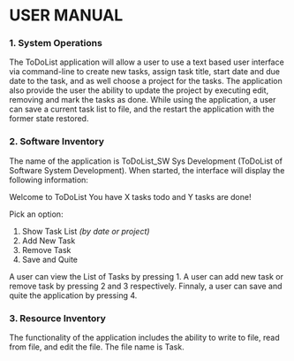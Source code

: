 # USER MANUAL

### 1. System Operations

The ToDoList application will allow a user to use a text based user interface via command-line to create new tasks, assign task title, start date and due date to the task, and as well choose a project for the tasks. The application also provide the user the ability to update the project by executing edit, removing and mark the tasks as done.
While using the application, a user can save a current task list to file, and the restart the application with the former state restored.

### 2. Software Inventory

The name of the application is ToDoList_SW Sys Development (ToDoList of Software System Development). When started, the interface will display the following information:

Welcome to ToDoList 
You have X tasks todo and Y tasks are done!

Pick an option:

1. Show Task List *(by date or project)*
2. Add New Task
3. Remove Task
4. Save and Quite 

A user can view the List of Tasks by pressing 1.
A user can add new task or remove task by pressing 2 and 3 respectively.
Finnaly, a user can save and quite the application by pressing 4.


### 3. Resource Inventory

The functionality of the application includes the ability to write to file, read from file, and edit the file. The file name is Task.



